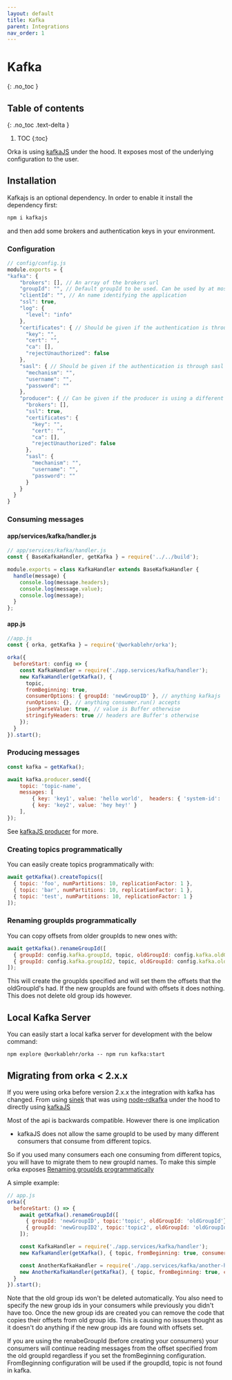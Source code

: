 ```yaml
---
layout: default
title: Kafka
parent: Integrations
nav_order: 1
---
```


# Kafka
{: .no_toc }

## Table of contents
{: .no_toc .text-delta }

1. TOC
{:toc}



Orka is using [kafkaJS](https://kafka.js.org/) under the hood. It exposes most of the underlying configuration to the user.

## Installation

Kafkajs is an optional dependency. In order to enable it install the dependency first:

```sh
npm i kafkajs
```

and then add some brokers and authentication keys in your environment.

### Configuration


```js
// config/config.js
module.exports = {
"kafka": {
    "brokers": [], // An array of the brokers url
    "groupId": "", // Default groupId to be used. Can be used by at most one consumer. All following consumers must overwrite it
    "clientId": "", // An name identifying the application
    "ssl": true,
    "log": {
      "level": "info"
    },
    "certificates": { // Should be given if the authentication is through certificates
      "key": "",
      "cert": "",
      "ca": [],
      "rejectUnauthorized": false
    },
    "sasl": { // Should be given if the authentication is through sasl
      "mechanism": "",
      "username": "",
      "password": ""
    },
    "producer": { // Can be given if the producer is using a different kafka broker than the consumer. Might be useful for migrating brokers.
      "brokers": [],
      "ssl": true,
      "certificates": {
        "key": "",
        "cert": "",
        "ca": [],
        "rejectUnauthorized": false
      },
      "sasl": {
        "mechanism": "",
        "username": "",
        "password": ""
      }
    }
  }
}
```

### Consuming messages


#### app/services/kafka/handler.js
```js
// app/services/kafka/handler.js
const { BaseKafkaHandler, getKafka } = require('../../build');

module.exports = class KafkaHandler extends BaseKafkaHandler {
  handle(message) {
    console.log(message.headers);
    console.log(message.value);
    console.log(message);
  }
};
```

#### app.js
```js
//app.js
const { orka, getKafka } = require('@workablehr/orka');

orka({
  beforeStart: config => {
    const KafkaHandler = require('./app.services/kafka/handler');
    new KafkaHandler(getKafka(), {
      topic,
      fromBeginning: true,
      consumerOptions: { groupId: 'newGroupID' }, // anything kafkajs  .consumer() accepts
      runOptions: {}, // anything consumer.run() accepts
      jsonParseValue: true, // value is Buffer otherwise
      stringifyHeaders: true // headers are Buffer's otherwise
    });
  }
}).start();
```

### Producing messages

```js
const kafka = getKafka();

await kafka.producer.send({
    topic: 'topic-name',
    messages: [
        { key: 'key1', value: 'hello world',  headers: { 'system-id': 'my-system' } },
        { key: 'key2', value: 'hey hey!' }
    ],
});
```

See [kafkaJS producer](https://kafka.js.org/docs/producing) for more.

### Creating topics programmatically

You can easily create topics programmatically with:

```js
await getKafka().createTopics([
  { topic: 'foo', numPartitions: 10, replicationFactor: 1 },
  { topic: 'bar', numPartitions: 10, replicationFactor: 1 },
  { topic: 'test', numPartitions: 10, replicationFactor: 1 }
]);
```

### Renaming groupIds programmatically

You can copy offsets from older groupIds to new ones with:
```js
await getKafka().renameGroupId([
  { groupId: config.kafka.groupId, topic, oldGroupId: config.kafka.oldGroupId },
  { groupId: config.kafka.groupId2, topic, oldGroupId: config.kafka.oldGroupId2 },
]);
```

This will create the groupIds specified and will set them the offsets that the oldGroupId's had.
If the new groupIds are found with offsets it does nothing.
This does not delete old group ids however.

## Local Kafka Server

You can easily start a local kafka server for development with the below command:

`npm explore @workablehr/orka -- npm run kafka:start`

## Migrating from orka < 2.x.x

If you were using orka before version 2.x.x the integration with kafka has changed.
From using [sinek](https://www.npmjs.com/package/sinek) that was using [node-rdkafka](https://www.npmjs.com/package/node-rdkafka) under the hood to directly using [kafkaJS](https://kafka.js.org/)

Most of the api is backwards compatible. However there is one implication

- kafkaJS does not allow the same groupId to be used by many different consumers that consume from different topics.

So if you used many consumers each one consuming from different topics, you will have to migrate them to new groupId names.
To make this simple orka exposes [Renaming groupIds programmatically](https://workable.github.io/orka/integrations/kafka#renaming-groupids-programmatically)

A simple example:

```js
// app.js
orka({
  beforeStart: () => {
    await getKafka().renameGroupId([
      { groupId: 'newGroupID', topic:'topic', oldGroupId: 'oldGroupId'}
      { groupId: 'newGroupID2', topic:'topic2', oldGroupId: 'oldGroupId'}
    ]);

    const KafkaHandler = require('./app.services/kafka/handler');
    new KafkaHandler(getKafka(), { topic, fromBeginning: true, consumerOptions: { groupId:'newGroupID' } });

    const AnotherKafkaHandler = require('./app.services/kafka/another-handler');
    new AnotherKafkaHandler(getKafka(), { topic, fromBeginning: true, consumerOptions: { groupId:'newGroupID2' } });
  }
}).start();

```

Note that the old group ids won't be deleted automatically.
You also need to specify the new group ids in your consumers while previously you didn't have too.
Once the new group ids are created you can remove the code that copies their offsets from old group ids. This is causing no issues thought as it doesn't do anything if the new group ids are found with offsets set.

If you are using the renabeGroupId (before creating your consumers) your consumers will continue reading messages from the offset specified from the old groupId regardless if you set the fromBeginning configuration. FromBeginning configuration will be used if the groupdId, topic is not found in kafka.
